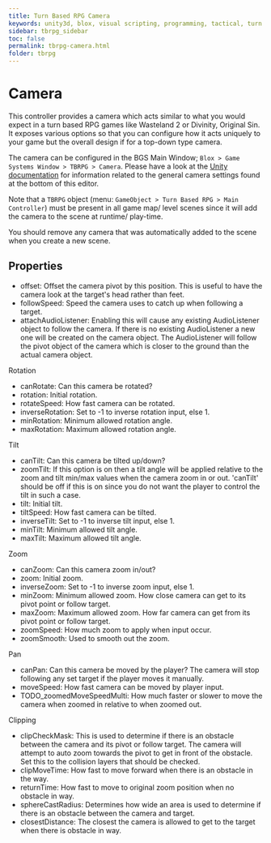 ```yaml
---
title: Turn Based RPG Camera
keywords: unity3d, blox, visual scripting, programming, tactical, turn based rpg, tbrpg
sidebar: tbrpg_sidebar
toc: false
permalink: tbrpg-camera.html
folder: tbrpg
---
```


Camera
======

This controller provides a camera which acts similar to what you would expect in a turn based RPG games like Wasteland 2 or Divinity, Original Sin. It exposes various options so that you can configure how it acts uniquely to your game but the overall design if for a top-down type camera.

The camera can be configured in the BGS Main Window; `Blox > Game Systems Window > TBRPG > Camera`. Please have a look at the [Unity documentation](https://docs.unity3d.com/Manual/class-Camera.html) for information related to the general camera settings found at the bottom of this editor.

Note that a `TBRPG` object (menu: `GameObject > Turn Based RPG > Main Controller`) must be present in all game map/ level scenes since it will add the camera to the scene at runtime/ play-time.

You should remove any camera that was automatically added to the scene when you create a new scene.

Properties
----------

- offset: Offset the camera pivot by this position. This is useful to have the camera look at the target's head rather than feet.
- followSpeed: Speed the camera uses to catch up when following a target.
- attachAudioListener: Enabling this will cause any existing AudioListener object to follow the camera. If there is no existing AudioListener a new one will be created on the camera object. The AudioListener will follow the pivot object of the camera which is closer to the ground than the actual camera object.


Rotation

- canRotate: Can this camera be rotated?
- rotation: Initial rotation.
- rotateSpeed: How fast camera can be rotated.
- inverseRotation: Set to -1 to inverse rotation input, else 1.
- minRotation: Minimum allowed rotation angle.
- maxRotation: Maximum allowed rotation angle.

Tilt

- canTilt: Can this camera be tilted up/down?		
- zoomTilt: If this option is on then a tilt angle will be applied relative to the zoom and tilt min/max values when the camera zoom in or out. 'canTilt' should be off if this is on since you do not want the player to control the tilt in such a case.
- tilt: Initial tilt.
- tiltSpeed: How fast camera can be tilted.
- inverseTilt: Set to -1 to inverse tilt input, else 1.
- minTilt: Minimum allowed tilt angle.
- maxTilt: Maximum allowed tilt angle.

Zoom

- canZoom: Can this camera zoom in/out?		
- zoom: Initial zoom.
- inverseZoom: Set to -1 to inverse zoom input, else 1.
- minZoom: Minimum allowed zoom. How close camera can get to its pivot point or follow target.
- maxZoom: Maximum allowed zoom. How far camera can get from its pivot point or follow target.
- zoomSpeed: How much zoom to apply when input occur.
- zoomSmooth: Used to smooth out the zoom.

Pan

- canPan: Can this camera be moved by the player? The camera will stop following any set target if the player moves it manually.
- moveSpeed: How fast camera can be moved by player input.
- TODO_zoomedMoveSpeedMulti: How much faster or slower to move the camera when zoomed in relative to when zoomed out.

Clipping

- clipCheckMask: This is used to determine if there is an obstacle between the camera and its pivot or follow target. The camera will attempt to auto zoom towards the pivot to get in front of the obstacle. Set this to the collision layers that should be checked.
- clipMoveTime: How fast to move forward when there is an obstacle in the way.
- returnTime: How fast to move to original zoom position when no obstacle in way.
- sphereCastRadius: Determines how wide an area is used to determine if there is an obstacle between the camera and target.
- closestDistance: The closest the camera is allowed to get to the target when there is obstacle in way.
